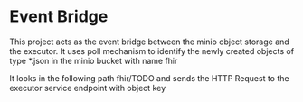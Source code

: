 # Event Bridge
This project acts as the event bridge between the minio object storage and the executor. It uses poll mechanism to identify the newly created objects of type *.json in the minio bucket with name fhir

It looks in the following path fhir/TODO
and sends the HTTP Request to the executor service endpoint with object key
